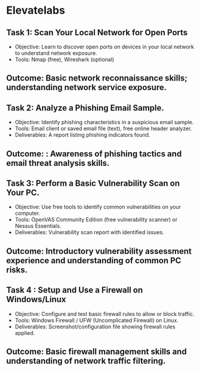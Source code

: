 # Elevatelabs

## Task 1: Scan Your Local Network for Open Ports

* Objective: Learn to discover open ports on devices in your local network to understand network exposure.
* Tools: Nmap (free), Wireshark (optional)

## Outcome: Basic network reconnaissance skills; understanding network service exposure.

## Task 2: Analyze a Phishing Email Sample.

* Objective: Identify phishing characteristics in a suspicious email sample.
* Tools: Email client or saved email file (text), free online header analyzer.
* Deliverables: A report listing phishing indicators found.

## Outcome: : Awareness of phishing tactics and email threat analysis skills.

## Task 3: Perform a Basic Vulnerability Scan on Your PC.

* Objective: Use free tools to identify common vulnerabilities on your computer.
* Tools: OpenVAS Community Edition (free vulnerability scanner) or Nessus Essentials.
* Deliverables: Vulnerability scan report with identified issues.

## Outcome: Introductory vulnerability assessment experience and understanding of common PC risks.

## Task 4 : Setup and Use a Firewall on Windows/Linux

* Objective: Configure and test basic firewall rules to allow or block traffic.
* Tools: Windows Firewall / UFW (Uncomplicated Firewall) on Linux.
* Deliverables: Screenshot/configuration file showing firewall rules applied.

## Outcome: Basic firewall management skills and understanding of network traffic filtering.
